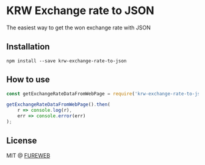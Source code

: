 # KRW Exchange rate to JSON

The easiest way to get the won exchange rate with JSON

## Installation
```
npm install --save krw-exchange-rate-to-json
```

## How to use
```js
const getExchangeRateDataFromWebPage = require('krw-exchange-rate-to-json');

getExchangeRateDataFromWebPage().then(
    r => console.log(r),
    err => console.error(err)
);
```

## License
MIT @ [FUREWEB](https://fureweb-com.github.io)
